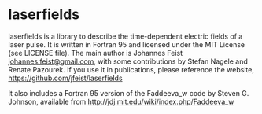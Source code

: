 laserfields
===========

laserfields is a library to describe the time-dependent electric
fields of a laser pulse. It is written in Fortran 95 and licensed
under the MIT License (see LICENSE file).
The main author is Johannes Feist <johannes.feist@gmail.com>,
with some contributions by Stefan Nagele and Renate Pazourek.
If you use it in publications, please reference the website,
https://github.com/jfeist/laserfields

It also includes a Fortran 95 version of the Faddeeva_w code by Steven
G. Johnson, available from http://jdj.mit.edu/wiki/index.php/Faddeeva_w
